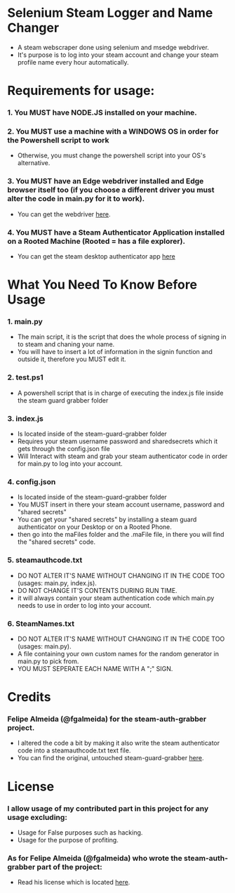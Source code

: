 # Selenium Steam Logger and Name Changer
- A steam webscraper done using selenium and msedge webdriver. 
- It's purpose is to log into your steam account and change your steam profile name every hour automatically.
# Requirements for usage:
### 1. You MUST have NODE.JS installed on your machine.
### 2. You MUST use a machine with a WINDOWS OS in order for the Powershell script to work
- Otherwise, you must change the powershell script into your OS's alternative.
### 3. You MUST have an Edge webdriver installed and Edge browser itself too (if you choose a different driver you must alter the code in main.py for it to work). 
- You can get the webdriver [here](https://developer.microsoft.com/en-us/microsoft-edge/tools/webdriver/).
### 4. You MUST have a Steam Authenticator Application installed on a Rooted Machine (Rooted = has a file explorer).
- You can get the steam desktop authenticator app [here](https://github.com/jessecar96/steamdesktopauthenticator)
# What You Need To Know Before Usage
### 1. main.py
- The main script, it is the script that does the whole process of signing in to steam and chaning your name.
- You will have to insert a lot of information in the signin function and outside it, therefore you MUST edit it.
### 2. test.ps1
- A powershell script that is in charge of executing the index.js file inside the steam guard grabber folder
### 3. index.js
- Is located inside of the steam-guard-grabber folder
- Requires your steam username password and sharedsecrets which it gets through the config.json file
- Will Interact with steam and grab your steam authenticator code in order for main.py to log into your account.
### 4. config.json
- Is located inside of the steam-guard-grabber folder
- You MUST insert in there your steam account username, password and "shared secrets"
- You can get your "shared secrets" by installing a steam guard authenticator on your Desktop or on a Rooted Phone.
- then go into the maFiles folder and the .maFile file, in there you will find the "shared secrets" code.
### 5. steamauthcode.txt
- DO NOT ALTER IT'S NAME WITHOUT CHANGING IT IN THE CODE TOO (usages: main.py, index.js).
- DO NOT CHANGE IT'S CONTENTS DURING RUN TIME.
- it will always contain your steam authentication code which main.py needs to use in order to log into your account.
### 6. SteamNames.txt
- DO NOT ALTER IT'S NAME WITHOUT CHANGING IT IN THE CODE TOO (usages: main.py).
- A file containing your own custom names for the random generator in main.py to pick from.
- YOU MUST SEPERATE EACH NAME WITH A ";" SIGN.
# Credits
### Felipe Almeida (@fgalmeida) for the steam-auth-grabber project.
- I altered the code a bit by making it also write the steam authenticator code into a steamauthcode.txt text file.
- You can find the original, untouched steam-guard-grabber [here](https://github.com/fgalmeida/steam-guard-grabber).

# License
### I allow usage of my contributed part in this project for any usage excluding:
- Usage for False purposes such as hacking.
- Usage for the purpose of profiting.
### As for Felipe Almeida (@fgalmeida) who wrote the steam-auth-grabber part of the project:
- Read his license which is located [here](https://github.com/fgalmeida/steam-guard-grabber/blob/main/LICENSE).
